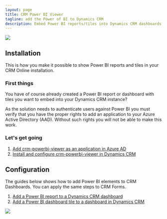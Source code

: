 ```yaml
---
layout: page
title: CRM Power BI Viewer
tagline: add the Power of BI to Dynamics CRM
description: Embed Power BI reports/tiles into Dynamics CRM dashboards and forms.
---
```


[![]({{BASE_PATH}}/assets/images/samples/sample-crm-montage.png)]({{BASE_PATH}}/assets/images/samples/sample-crm-montage.png)

## Installation
This is how you make it possible to show Power BI reports and tiles in your CRM Online installation.

### First things

You have of course already created a Power BI report or dashboard with tiles you want to embed into your Dynamics CRM instance?

As the solution needs to authenticate users against Power BI you must verify that you have the proper rights to add an 
application to your Azure Active Directory (AAD). Without such rights you will not be able to make this work.

### Let's get going

1. [Add crm-powerbi-viewer as an application in Azure AD](pages/azure-ad.html)
1. [Install and configure crm-powerbi-viewer in Dynamics CRM](pages/install-solution.html)

## Configuration

The guides below shows how to add Power BI elements to CRM Dashboards. You can apply the same steps to CRM Forms.

1. [Add a Power BI report to a Dynamics CRM dashboard](pages/add-report-to-dashboard.html)
1. [Add a Power BI dashboard tile to a dashboard in Dynamics CRM](pages/add-tile-to-dashboard.html)

[![]({{BASE_PATH}}/assets/images/samples/sample-crm-montage-3.png)]({{BASE_PATH}}/assets/images/samples/sample-crm-montage-3.png)